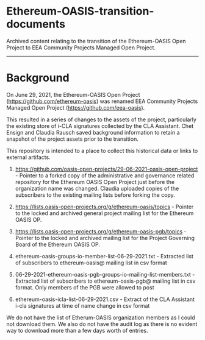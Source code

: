 # Ethereum-OASIS-transition-documents

Archived content relating to the transition of the Ethereum-OASIS Open Project to EEA Community Projects Managed Open Project.

---

# Background

On June 29, 2021, the Ethereum-OASIS Open Project (https://github.com/ethereum-oasis) was renamed EEA Community Projects Managed Open Project (https://github.com/eea-oasis).

This resulted in a series of changes to the assets of the project, particularly the existing store of i-CLA signatures collected by the CLA Assistant. Chet Ensign and Claudia Rausch saved background information to retain a snapshot of the project assets prior to the transition. 

This repository is intended to a place to collect this historical data or links to external artifacts. 

1) https://github.com/oasis-open-projects/29-06-2021-oasis-open-project - Pointer to a forked copy of the administrative and governance related repository for the Ethereum OASIS Open Project just before the organization name was changed. Claudia uploaded copies of the subscribers to the existing mailing lists before forking the copy. 

2) https://lists.oasis-open-projects.org/g/ethereum-oasis/topics - Pointer to the locked and archived general project mailing list for the Ethereum OASIS OP. 

3) https://lists.oasis-open-projects.org/g/ethereum-oasis-pgb/topics - Pointer to the locked and archived mailing list for the Project Governing Board of the Ethereum OASIS OP. 

4) ethereum-oasis-groups-io-member-list-06-29-2021.txt - Extracted list of subscribers to ethereum-oasis@ mailing list in csv format

5) 06-29-2021-ethereum-oasis-pgb-groups-io-mailing-list-members.txt - Extracted list of subscribers to ethereum-oasis-pgb@ mailing list in csv format. Only members of the PGB were allowed to post

6) ethereum-oasis-icla-list-06-29-2021.csv - Extract of the CLA Assistant i-cla signatures at time of name change in csv format

We do not have the list of Etherum-OASIS organization members as I could not download them. We also do not have the audit log as there is no evident way to download more than a few days worth of entries.
